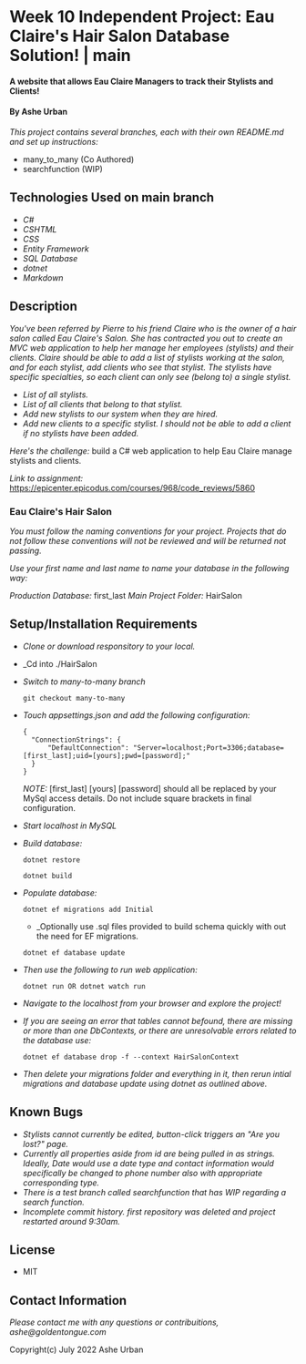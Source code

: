 # Week 10 Independent Project: Eau Claire's Hair Salon Database Solution! | main

#### A website that allows Eau Claire Managers to track their Stylists and Clients!

#### By Ashe Urban

_This project contains several branches, each with their own README.md and set up instructions:_
* many_to_many (Co Authored)
* searchfunction (WIP)

## Technologies Used on main branch

* _C#_
* _CSHTML_
* _CSS_
* _Entity Framework_
* _SQL Database_
* _dotnet_
* _Markdown_

## Description

_You've been referred by Pierre to his friend Claire who is the owner of a hair salon called Eau Claire's Salon. She has contracted you out to create an MVC web application to help her manage her employees (stylists) and their clients. Claire should be able to add a list of stylists working at the salon, and for each stylist, add clients who see that stylist. The stylists have specific specialties, so each client can only see (belong to) a single stylist._

* _List of all stylists._
* _List of all clients that belong to that stylist._
* _Add new stylists to our system when they are hired._
* _Add new clients to a specific stylist. I should not be able to add a client if no stylists have been added._

_Here's the challenge:_ build a C# web application to help Eau Claire manage stylists and clients.

_Link to assignment:_ https://epicenter.epicodus.com/courses/968/code_reviews/5860

### Eau Claire's Hair Salon

_You must follow the naming conventions for your project. Projects that do not follow these conventions will not be reviewed and will be returned not passing._

_Use your first name and last name to name your database in the following way:_

_Production Database:_ first_last
_Main Project Folder:_ HairSalon

## Setup/Installation Requirements

* _Clone or download responsitory to your local._
* _Cd into ./HairSalon
* _Switch to many-to-many branch_
  ```
  git checkout many-to-many
  ```
* _Touch appsettings.json and add the following configuration:_
  ```
  {
    "ConnectionStrings": {
        "DefaultConnection": "Server=localhost;Port=3306;database=[first_last];uid=[yours];pwd=[password];"
    }
  }
  ```
  _NOTE:_ [first_last] [yours] [password] should all be replaced by your MySql access details. Do not include square brackets in final configuration.

* _Start localhost in MySQL_
* _Build database:_
  ```
  dotnet restore
  ```
  ```
  dotnet build
  ```
* _Populate database:_
  ```
  dotnet ef migrations add Initial 
  ```
    * _Optionally use .sql files provided to build schema quickly with out the need for EF migrations.

  ```
  dotnet ef database update 
  ```
* _Then use the following to run web application:_
   ```
   dotnet run OR dotnet watch run
   ```
* _Navigate to the localhost from your browser and explore the project!_
* _If you are seeing an error that tables cannot befound, there are missing or more than one DbContexts, or there are unresolvable errors related to the database use:_
  ```
  dotnet ef database drop -f --context HairSalonContext
  ```
* _Then delete your migrations folder and everything in it, then rerun intial migrations and database update using dotnet as outlined above._

## Known Bugs

* _Stylists cannot currently be edited, button-click triggers an "Are you lost?" page._
* _Currently all properties aside from id are being pulled in as strings. Ideally, Date would use a date type and contact information would specifically be changed to phone number also with appropriate corresponding type._
* _There is a test branch called searchfunction that has WIP regarding a search function._
* _Incomplete commit history. first repository was deleted and project restarted around 9:30am._

## License

* MIT

## Contact Information

_Please contact me with any questions or contribuitions, ashe@goldentongue.com_

Copyright(c) July 2022 Ashe Urban